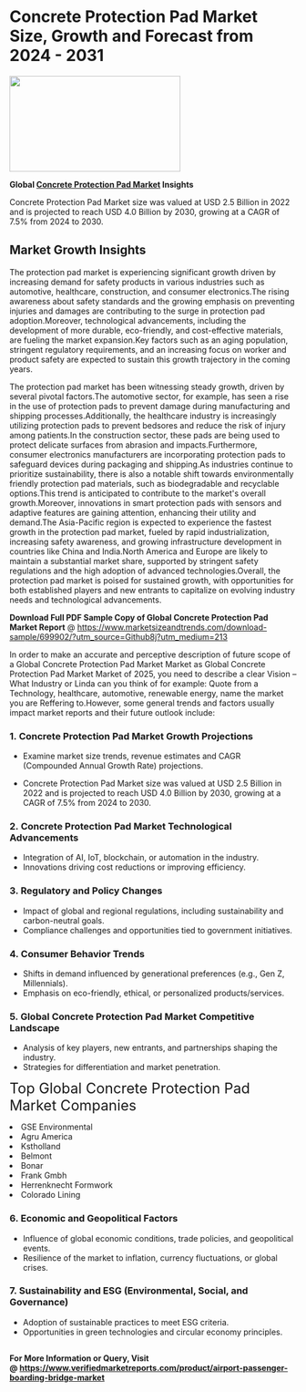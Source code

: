 <H1>Concrete Protection Pad Market Size, Growth and Forecast from 2024 - 2031</H1><img class="aligncenter size-medium wp-image-584254" src="https://thirdeyenews.in/wp-content/uploads/2024/09/Global-Market-Research-300x168.jpeg" alt="" width="300" height="168" /><p><strong>Global&nbsp;<a href="https://www.marketsizeandtrends.com/download-sample/699902/?utm_source=Github8j?utm_medium=213">Concrete Protection Pad Market</a> Insights</strong></p><p>Concrete Protection Pad Market size was valued at USD 2.5 Billion in 2022 and is projected to reach USD 4.0 Billion by 2030, growing at a CAGR of 7.5% from 2024 to 2030.</p><p><h2>Market Growth Insights</h2> <p>The protection pad market is experiencing significant growth driven by increasing demand for safety products in various industries such as automotive, healthcare, construction, and consumer electronics.The rising awareness about safety standards and the growing emphasis on preventing injuries and damages are contributing to the surge in protection pad adoption.Moreover, technological advancements, including the development of more durable, eco-friendly, and cost-effective materials, are fueling the market expansion.Key factors such as an aging population, stringent regulatory requirements, and an increasing focus on worker and product safety are expected to sustain this growth trajectory in the coming years.</p> <p>The protection pad market has been witnessing steady growth, driven by several pivotal factors.The automotive sector, for example, has seen a rise in the use of protection pads to prevent damage during manufacturing and shipping processes.Additionally, the healthcare industry is increasingly utilizing protection pads to prevent bedsores and reduce the risk of injury among patients.In the construction sector, these pads are being used to protect delicate surfaces from abrasion and impacts.Furthermore, consumer electronics manufacturers are incorporating protection pads to safeguard devices during packaging and shipping.As industries continue to prioritize sustainability, there is also a notable shift towards environmentally friendly protection pad materials, such as biodegradable and recyclable options.This trend is anticipated to contribute to the market's overall growth.Moreover, innovations in smart protection pads with sensors and adaptive features are gaining attention, enhancing their utility and demand.The Asia-Pacific region is expected to experience the fastest growth in the protection pad market, fueled by rapid industrialization, increasing safety awareness, and growing infrastructure development in countries like China and India.North America and Europe are likely to maintain a substantial market share, supported by stringent safety regulations and the high adoption of advanced technologies.Overall, the protection pad market is poised for sustained growth, with opportunities for both established players and new entrants to capitalize on evolving industry needs and technological advancements.</p> <p><span class=""><strong>Download Full PDF Sample Copy of Global Concrete Protection Pad Market Report</strong> @ <a href="https://www.marketsizeandtrends.com/download-sample/699902/?utm_source=Github8j?utm_medium=213" target="_blank">https://www.marketsizeandtrends.com/download-sample/699902/?utm_source=Github8j?utm_medium=213</a></span></p><p>In order to make an accurate and perceptive description of future scope of a Global&nbsp;Concrete Protection Pad Market Market as Global&nbsp;Concrete Protection Pad Market Market of 2025, you need to describe a clear Vision &ndash; What Industry or Linda can you think of for example: Quote from a Technology, healthcare, automotive, renewable energy, name the market you are Reffering to.However, some general trends and factors usually impact market reports and their future outlook include:</p><h3>1.&nbsp;<strong>Concrete Protection Pad Market Growth Projections</strong></h3><ul><li>Examine market size trends, revenue estimates and CAGR (Compounded Annual Growth Rate) projections.</li><li><p>Concrete Protection Pad Market size was valued at USD 2.5 Billion in 2022 and is projected to reach USD 4.0 Billion by 2030, growing at a CAGR of 7.5% from 2024 to 2030.</p></li></ul><h3>2.&nbsp;<strong>Concrete Protection Pad Market Technological Advancements</strong></h3><ul><li>Integration of AI, IoT, blockchain, or automation in the industry.</li><li>Innovations driving cost reductions or improving efficiency.</li></ul><h3>3.&nbsp;<strong>Regulatory and Policy Changes</strong></h3><ul><li>Impact of global and regional regulations, including sustainability and carbon-neutral goals.</li><li>Compliance challenges and opportunities tied to government initiatives.</li></ul><h3>4.&nbsp;<strong>Consumer Behavior Trends</strong></h3><ul><li>Shifts in demand influenced by generational preferences (e.g., Gen Z, Millennials).</li><li>Emphasis on eco-friendly, ethical, or personalized products/services.</li></ul><h3>5.&nbsp;<strong>Global Concrete Protection Pad Market Competitive Landscape</strong></h3><ul><li>Analysis of key players, new entrants, and partnerships shaping the industry.</li><li>Strategies for differentiation and market penetration.</li></ul><p data-pm-slice="1 1 []"><span style="color: inherit; font-family: inherit; font-size: 25px;">Top Global Concrete Protection Pad Market Companies</span></p><div class="" data-test-id=""><p><li>GSE Environmental</li><li> Agru America</li><li> Kstholland</li><li> Belmont</li><li> Bonar</li><li> Frank Gmbh</li><li> Herrenknecht Formwork</li><li> Colorado Lining</li></p></div><h3>6.&nbsp;<strong>Economic and Geopolitical Factors</strong></h3><ul><li>Influence of global economic conditions, trade policies, and geopolitical events.</li><li>Resilience of the market to inflation, currency fluctuations, or global crises.</li></ul><h3>7.&nbsp;<strong>Sustainability and ESG (Environmental, Social, and Governance)</strong></h3><ul><li>Adoption of sustainable practices to meet ESG criteria.</li><li>Opportunities in green technologies and circular economy principles.</li></ul><h2><strong style="font-size: 14px;">For More Information or Query, Visit @&nbsp;</strong><a style="background-color: #ffffff; font-size: 14px;" href="https://www.marketsizeandtrends.com/report/concrete-protection-pad-market/" target="_blank">https://www.verifiedmarketreports.com/product/airport-passenger-boarding-bridge-market</a></h2>
